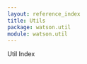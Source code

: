 ```yaml
---
layout: reference_index
title: Utils
package: watson.util
module: watson.util
---
```

<section>

Util Index
</section>